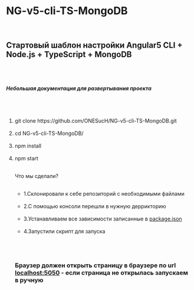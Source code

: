 # NG-v5-cli-TS-MongoDB<br><br>

<h2>Стартовый шаблон настройки Angular5 CLI + Node.js + TypeScript + MongoDB</h2><br><br>

<h5>Небольшая документация для развертывания проекта</h5><br><br>

<ol>
<li>git clone https://github.com/ONESucH/NG-v5-cli-TS-MongoDB.git</li><br>
<li>cd NG-v5-cli-TS-MongoDB/</li><br>
<li>npm install</li><br>
<li>npm start</li><br>

Что мы сделали?<br><br>

<ul>
<li>1.Склонировали к себе репозиторий с необходимыми файлами</li><br>
<li>2.С помощью консоли перешли в нужную деррикторию</li><br>
<li>3.Устанавливаем все зависимости записанные в <a href="">package.json</a></li><br>
<li>4.Запустили скрипт для запуска</li><br>
</ul><br><br>

<h3>Браузер должен открыть страницу в браузере по url <a href="">localhost:5050</a> - если страница не открылась запускаем в ручную</h3>
